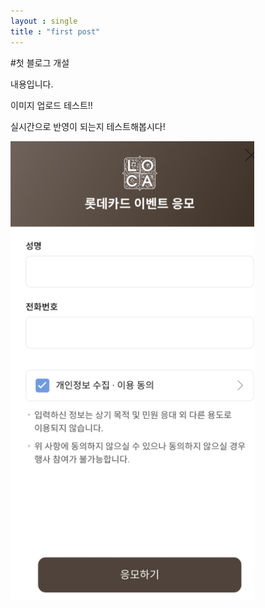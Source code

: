 ```yaml
---
layout : single
title : "first post"
---
```


#첫 블로그 개설

내용입니다.

이미지 업로드 테스트!!

실시간으로 반영이 되는지 테스트해봅시다!

![캡처1](../images/2022-01-19-first/%EC%BA%A1%EC%B2%981-16425973417604.PNG)
